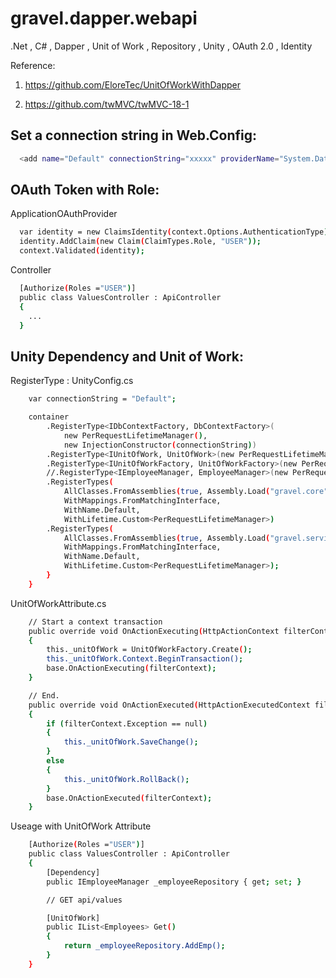 # gravel.dapper.webapi
.Net , C# , Dapper , Unit of Work , Repository , Unity , OAuth 2.0 , Identity

Reference: 

1. https://github.com/EloreTec/UnitOfWorkWithDapper

2. https://github.com/twMVC/twMVC-18-1


## Set a connection string in Web.Config:

```sh
  <add name="Default" connectionString="xxxxx" providerName="System.Data.SqlClient" />
```


## OAuth Token with Role:

ApplicationOAuthProvider
```sh
  var identity = new ClaimsIdentity(context.Options.AuthenticationType);
  identity.AddClaim(new Claim(ClaimTypes.Role, "USER"));
  context.Validated(identity);
```
Controller
```sh
  [Authorize(Roles ="USER")]
  public class ValuesController : ApiController
  {
    ...
  }
```



## Unity Dependency and Unit of Work:

RegisterType : UnityConfig.cs
```sh
    var connectionString = "Default";

    container
        .RegisterType<IDbContextFactory, DbContextFactory>(
            new PerRequestLifetimeManager(),
            new InjectionConstructor(connectionString))
        .RegisterType<IUnitOfWork, UnitOfWork>(new PerRequestLifetimeManager())
        .RegisterType<IUnitOfWorkFactory, UnitOfWorkFactory>(new PerRequestLifetimeManager())
        //.RegisterType<IEmployeeManager, EmployeeManager>(new PerRequestLifetimeManager())
        .RegisterTypes(
            AllClasses.FromAssemblies(true, Assembly.Load("gravel.core")),
            WithMappings.FromMatchingInterface,
            WithName.Default,
            WithLifetime.Custom<PerRequestLifetimeManager>)
        .RegisterTypes(
            AllClasses.FromAssemblies(true, Assembly.Load("gravel.service")),
            WithMappings.FromMatchingInterface,
            WithName.Default,
            WithLifetime.Custom<PerRequestLifetimeManager>);
        }
    }
```



UnitOfWorkAttribute.cs
```sh
    // Start a context transaction
    public override void OnActionExecuting(HttpActionContext filterContext)
    {
        this._unitOfWork = UnitOfWorkFactory.Create();
        this._unitOfWork.Context.BeginTransaction();
        base.OnActionExecuting(filterContext);
    }

    // End.
    public override void OnActionExecuted(HttpActionExecutedContext filterContext)
    {
        if (filterContext.Exception == null)
        {
            this._unitOfWork.SaveChange();
        }
        else
        {
            this._unitOfWork.RollBack();
        }
        base.OnActionExecuted(filterContext);
    }
```



Useage with UnitOfWork Attribute
```sh
    [Authorize(Roles ="USER")]
    public class ValuesController : ApiController
    {
        [Dependency]
        public IEmployeeManager _employeeRepository { get; set; }

        // GET api/values

        [UnitOfWork]
        public IList<Employees> Get()
        {
            return _employeeRepository.AddEmp();
        }
    }
```
